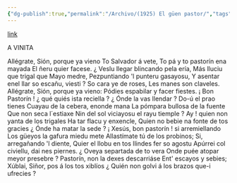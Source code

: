 ```yaml
---
{"dg-publish":true,"permalink":"/Archivo/(1925) El güen pastor/","tags":["#Siglo_20","a1925","central","Enrique_García-Rendueles","escrito","Gijón","poema"]}
---
```


[link](https://asturies.com/cavedaynava/elguenpastor.txt)

A VINITA

Allégrate, Sión, porque ya vieno 
To Salvador á vete, 
To pá y to pastorín ena mayada 
El ñeru quier facese.
¿ Veslu llegar blincando pela ería, 
Más lluciu que trigal que Mayo medre, 
Pezpuntiando 'l punteru gasayosu, 
Y asentar enel llar so escañu, viesti ? 
So cara ye de roses, 
Les manes son claveles.
Allégrate, Sión, porque ya vieno: 
Pódies espabilar y facer fiestes.
¡ Bon Pastorín ! ¿ qué quiés ista reciella ?
¿ Ónde la vas llendar ? Do-ú el prao tienes
Cuayau de la cebera, enonde mana 
La pómpara bullosa de la fuente 
Que non seca l´estiaxe 
Nin del sol viciayosu el rayu tiemple ? 
Ay ! quien non yanta de los trigales 
Ha tar flacu y enxencle, 
Quien no bebie na fonte de tos gracies 
¿ Ónde ha matar la sede ?
¡ Xesús, bon pastorín ! si arremiellando
Los güeyos la gafura miedu mete
Allastímate tú de los probinos;
Si, arregañando 'l diente,
Quier el llobu en tos llindes fer so agostu
Apúrrei col civiellu, dai nes piernes.
¿ Oveya separtada de to vera
Onde puée atopar meyor presebre ?
Pastorín, non la dexes descarriáse
Ent' escayos y sebies;
Xúblai, Siñor, pos á los tos xiblíos
¿ Quién non golvi á los brazos que-i ufrecies ?